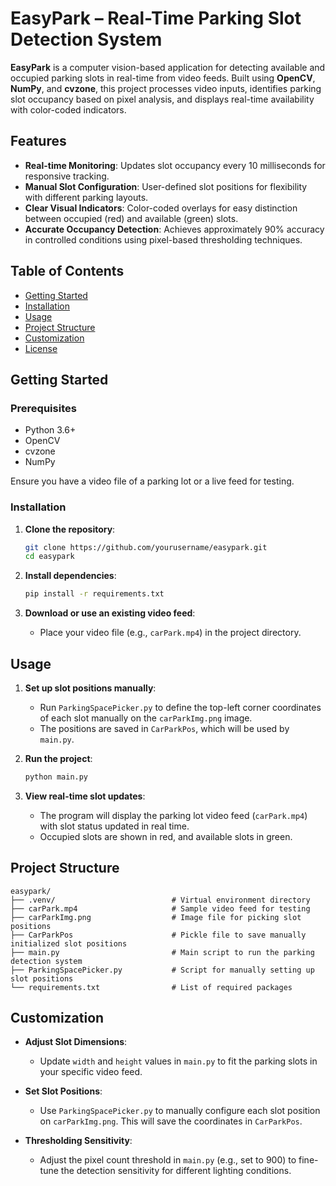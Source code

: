 # EasyPark – Real-Time Parking Slot Detection System

**EasyPark** is a computer vision-based application for detecting available and occupied parking slots in real-time from video feeds. Built using **OpenCV**, **NumPy**, and **cvzone**, this project processes video inputs, identifies parking slot occupancy based on pixel analysis, and displays real-time availability with color-coded indicators.

## Features

- **Real-time Monitoring**: Updates slot occupancy every 10 milliseconds for responsive tracking.
- **Manual Slot Configuration**: User-defined slot positions for flexibility with different parking layouts.
- **Clear Visual Indicators**: Color-coded overlays for easy distinction between occupied (red) and available (green) slots.
- **Accurate Occupancy Detection**: Achieves approximately 90% accuracy in controlled conditions using pixel-based thresholding techniques.

## Table of Contents

- [Getting Started](#getting-started)
- [Installation](#installation)
- [Usage](#usage)
- [Project Structure](#project-structure)
- [Customization](#customization)
- [License](#license)

## Getting Started

### Prerequisites

- Python 3.6+
- OpenCV
- cvzone
- NumPy

Ensure you have a video file of a parking lot or a live feed for testing.

### Installation

1. **Clone the repository**:
   ```bash
   git clone https://github.com/yourusername/easypark.git
   cd easypark
   ```

2. **Install dependencies**:
   ```bash
   pip install -r requirements.txt
   ```

3. **Download or use an existing video feed**:
   - Place your video file (e.g., `carPark.mp4`) in the project directory.

## Usage

1. **Set up slot positions manually**:
   - Run `ParkingSpacePicker.py` to define the top-left corner coordinates of each slot manually on the `carParkImg.png` image.
   - The positions are saved in `CarParkPos`, which will be used by `main.py`.

2. **Run the project**:
   ```bash
   python main.py
   ```

3. **View real-time slot updates**:
   - The program will display the parking lot video feed (`carPark.mp4`) with slot status updated in real time.
   - Occupied slots are shown in red, and available slots in green.

## Project Structure

```plaintext
easypark/
├── .venv/                          # Virtual environment directory
├── carPark.mp4                     # Sample video feed for testing
├── carParkImg.png                  # Image file for picking slot positions
├── CarParkPos                      # Pickle file to save manually initialized slot positions
├── main.py                         # Main script to run the parking detection system
├── ParkingSpacePicker.py           # Script for manually setting up slot positions
└── requirements.txt                # List of required packages
```

## Customization

- **Adjust Slot Dimensions**:
  - Update `width` and `height` values in `main.py` to fit the parking slots in your specific video feed.

- **Set Slot Positions**:
  - Use `ParkingSpacePicker.py` to manually configure each slot position on `carParkImg.png`. This will save the coordinates in `CarParkPos`.

- **Thresholding Sensitivity**:
  - Adjust the pixel count threshold in `main.py` (e.g., set to 900) to fine-tune the detection sensitivity for different lighting conditions.
